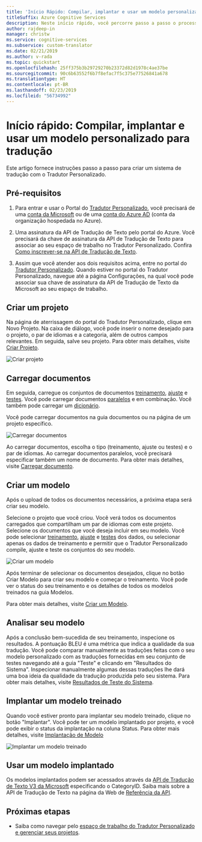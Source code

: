 ```yaml
---
title: 'Início Rápido: Compilar, implantar e usar um modelo personalizado – Tradutor Personalizado'
titleSuffix: Azure Cognitive Services
description: Neste início rápido, você percorre passo a passo o processo de criação de um sistema de tradução usando o Tradutor Personalizado.
author: rajdeep-in
manager: christw
ms.service: cognitive-services
ms.subservice: custom-translator
ms.date: 02/21/2019
ms.author: v-rada
ms.topic: quickstart
ms.openlocfilehash: 25ff375b3b29729270b23372d82d1978c4ae37be
ms.sourcegitcommit: 90c6b63552f6b7f8efac7f5c375e77526841a678
ms.translationtype: HT
ms.contentlocale: pt-BR
ms.lasthandoff: 02/23/2019
ms.locfileid: "56734992"
---
```

# <a name="quickstart-build-deploy-and-use-a-custom-model-for-translation"></a>Início rápido: Compilar, implantar e usar um modelo personalizado para tradução

Este artigo fornece instruções passo a passo para criar um sistema de tradução com o Tradutor Personalizado.

## <a name="prerequisites"></a>Pré-requisitos

1. Para entrar e usar o Portal do [Tradutor Personalizado](https://portal.customtranslator.azure.ai), você precisará de uma [conta da Microsoft](https://signup.live.com) ou de uma [conta do Azure AD](https://docs.microsoft.com/azure/active-directory/fundamentals/active-directory-whatis) (conta da organização hospedada no Azure).

2. Uma assinatura da API de Tradução de Texto pelo portal do Azure. Você precisará da chave de assinatura da API de Tradução de Texto para associar ao seu espaço de trabalho no Tradutor Personalizado. Confira [Como inscrever-se na API de Tradução de Texto](https://docs.microsoft.com/azure/cognitive-services/translator/translator-text-how-to-signup).

3. Assim que você atender aos dois requisitos acima, entre no portal do [Tradutor Personalizado](https://portal.customtranslator.azure.ai). Quando estiver no portal do Tradutor Personalizado, navegue até a página Configurações, na qual você pode associar sua chave de assinatura da API de Tradução de Texto da Microsoft ao seu espaço de trabalho.

## <a name="create-a-project"></a>Criar um projeto

Na página de aterrissagem do portal do Tradutor Personalizado, clique em Novo Projeto. Na caixa de diálogo, você pode inserir o nome desejado para o projeto, o par de idiomas e a categoria, além de outros campos relevantes. Em seguida, salve seu projeto. Para obter mais detalhes, visite [Criar Projeto](how-to-create-project.md).

![Criar projeto](media/quickstart/ct-how-to-create-project.png)


## <a name="upload-documents"></a>Carregar documentos

Em seguida, carregue os conjuntos de documentos [treinamento](training-and-model.md#training-dataset-for-custom-translator), [ajuste](training-and-model.md#tuning-dataset-for-custom-translator) e [testes](training-and-model.md#testing-dataset-for-custom-translator). Você pode carregar documentos [paralelos](what-are-parallel-documents.md) e em combinação. Você também pode carregar um [dicionário](what-is-dictionary.md).

Você pode carregar documentos na guia documentos ou na página de um projeto específico.

![Carregar documentos](media/quickstart/ct-how-to-upload.png)

Ao carregar documentos, escolha o tipo (treinamento, ajuste ou testes) e o par de idiomas. Ao carregar documentos paralelos, você precisará especificar também um nome de documento. Para obter mais detalhes, visite [Carregar documento](how-to-upload-document.md).

## <a name="create-a-model"></a>Criar um modelo

Após o upload de todos os documentos necessários, a próxima etapa será criar seu modelo.

Selecione o projeto que você criou. Você verá todos os documentos carregados que compartilham um par de idiomas com este projeto. Selecione os documentos que você deseja incluir em seu modelo. Você pode selecionar [treinamento](training-and-model.md#training-dataset-for-custom-translator), [ajuste](training-and-model.md#tuning-dataset-for-custom-translator) e [testes](training-and-model.md#testing-dataset-for-custom-translator) dos dados, ou selecionar apenas os dados de treinamento e permitir que o Tradutor Personalizado compile, ajuste e teste os conjuntos do seu modelo.

![Criar um modelo](media/quickstart/ct-how-to-train.png)

Após terminar de selecionar os documentos desejados, clique no botão Criar Modelo para criar seu modelo e começar o treinamento. Você pode ver o status do seu treinamento e os detalhes de todos os modelos treinados na guia Modelos.

Para obter mais detalhes, visite [Criar um Modelo](how-to-train-model.md).

## <a name="analyze-your-model"></a>Analisar seu modelo

Após a conclusão bem-sucedida de seu treinamento, inspecione os resultados. A pontuação BLEU é uma métrica que indica a qualidade da sua tradução. Você pode comparar manualmente as traduções feitas com o seu modelo personalizado com as traduções fornecidas em seu conjunto de testes navegando até a guia "Teste" e clicando em "Resultados do Sistema". Inspecionar manualmente algumas dessas traduções lhe dará uma boa ideia da qualidade da tradução produzida pelo seu sistema. Para obter mais detalhes, visite [Resultados de Teste do Sistema](how-to-view-system-test-results.md).

## <a name="deploy-a-trained-model"></a>Implantar um modelo treinado

Quando você estiver pronto para implantar seu modelo treinado, clique no botão "Implantar". Você pode ter um modelo implantado por projeto, e você pode exibir o status da implantação na coluna Status. Para obter mais detalhes, visite [Implantação de Modelo](how-to-view-system-test-results.md#deploy-a-model)

![Implantar um modelo treinado](media/quickstart/ct-how-to-deploy.png)

## <a name="use-a-deployed-model"></a>Usar um modelo implantado

Os modelos implantados podem ser acessados através da [API de Tradução de Texto V3 da Microsoft](https://docs.microsoft.com/azure/cognitive-services/translator/reference/v3-0-translate?tabs=curl) especificando o CategoryID. Saiba mais sobre a API de Tradução de Texto na página da Web de [Referência da API](https://docs.microsoft.com/azure/cognitive-services/translator/reference/v3-0-reference).

## <a name="next-steps"></a>Próximas etapas

- Saiba como navegar pelo [espaço de trabalho do Tradutor Personalizado e gerenciar seus projetos](workspace-and-project.md).
